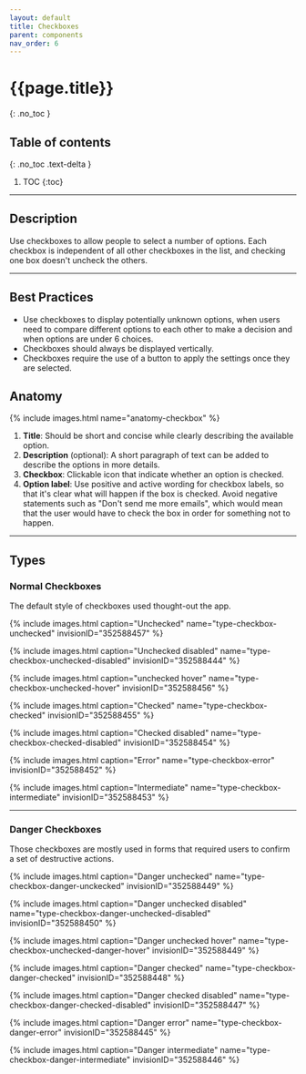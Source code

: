 ```yaml
---
layout: default
title: Checkboxes
parent: components
nav_order: 6
---
```


# {{page.title}}
{: .no_toc }

## Table of contents
{: .no_toc .text-delta }

1. TOC
{:toc}

---

## Description

Use checkboxes to allow people to select a number of options. Each checkbox is independent of all other checkboxes in the list, and checking one box doesn't uncheck the others.

---

## Best Practices

- Use checkboxes to display potentially unknown options, when users need to compare different options to each other to make a decision and when options are under 6 choices.
- Checkboxes should always be displayed vertically.
- Checkboxes require the use of a button to apply the settings once they are selected.

## Anatomy

{% include images.html name="anatomy-checkbox" %}

1. **Title**: Should be short and concise while clearly describing the available option.
2. **Description** (optional): A short paragraph of text can be added to describe the options in more details.
3. **Checkbox**: Clickable icon that indicate whether an option is checked.
4. **Option label**: Use positive and active wording for checkbox labels, so that it's clear what will happen if the box is checked. Avoid negative statements such as "Don't send me more emails", which would mean that the user would have to check the box in order for something not to happen.


---

## Types

### Normal Checkboxes

The default style of checkboxes used thought-out the app.

{% include images.html caption="Unchecked" name="type-checkbox-unchecked" invisionID="352588457" %}


{% include images.html caption="Unchecked disabled" name="type-checkbox-unchecked-disabled" invisionID="352588444" %}


{% include images.html caption="unchecked hover" name="type-checkbox-unchecked-hover" invisionID="352588456" %}


{% include images.html caption="Checked" name="type-checkbox-checked" invisionID="352588455" %}


{% include images.html caption="Checked disabled" name="type-checkbox-checked-disabled" invisionID="352588454" %}


{% include images.html caption="Error" name="type-checkbox-error" invisionID="352588452" %}


{% include images.html caption="Intermediate" name="type-checkbox-intermediate" invisionID="352588453" %}


---

### Danger Checkboxes

Those checkboxes are mostly used in forms that required users to confirm a set of destructive actions.

{% include images.html caption="Danger unchecked" name="type-checkbox-danger-unckecked" invisionID="352588449" %}


{% include images.html caption="Danger unchecked disabled" name="type-checkbox-danger-unchecked-disabled" invisionID="352588450" %}


{% include images.html caption="Danger unchecked hover" name="type-checkbox-unchecked-danger-hover" invisionID="352588449" %}


{% include images.html caption="Danger checked" name="type-checkbox-danger-checked" invisionID="352588448" %}


{% include images.html caption="Danger checked disabled" name="type-checkbox-danger-checked-disabled" invisionID="352588447" %}


{% include images.html caption="Danger error" name="type-checkbox-danger-error" invisionID="352588445" %}


{% include images.html caption="Danger intermediate" name="type-checkbox-danger-intermediate" invisionID="352588446" %}
